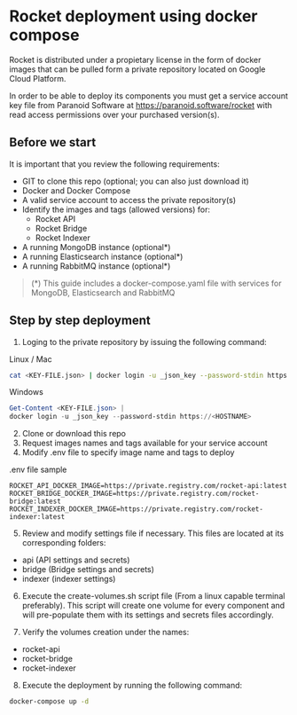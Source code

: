 # Rocket deployment using docker compose

Rocket is distributed under a propietary license in the form of docker images that can be pulled form a private repository located on Google Cloud Platform.

In order to be able to deploy its components you must get a service account key file from Paranoid Software at https://paranoid.software/rocket with read access permissions over your purchased version(s).

## Before we start

It is important that you review the following requirements:

- GIT to clone this repo (optional; you can also just download it)
- Docker and Docker Compose
- A valid service account to access the private repository(s)
- Identify the images and tags (allowed versions) for:
  - Rocket API
  - Rocket Bridge
  - Rocket Indexer
- A running MongoDB instance (optional*)
- A running Elasticsearch instance (optional*)
- A running RabbitMQ instance (optional*)

> (*) This guide includes a docker-compose.yaml file with services for MongoDB, Elasticsearch and RabbitMQ

## Step by step deployment

1. Loging to the private repository by issuing the following command:

Linux / Mac
```bash
cat <KEY-FILE.json> | docker login -u _json_key --password-stdin https://<HOSTNAME>
```

Windows

```powershell
Get-Content <KEY-FILE.json> |
docker login -u _json_key --password-stdin https://<HOSTNAME>
```

2. Clone or download this repo
3. Request images names and tags available for your service account
4. Modify .env file to specify image name and tags to deploy

.env file sample

```
ROCKET_API_DOCKER_IMAGE=https://private.registry.com/rocket-api:latest
ROCKET_BRIDGE_DOCKER_IMAGE=https://private.registry.com/rocket-bridge:latest
ROCKET_INDEXER_DOCKER_IMAGE=https://private.registry.com/rocket-indexer:latest
```

5. Review and modify settings file if necessary. This files are located at its corresponding folders:

  - api (API settings and secrets)
  - bridge (Bridge settings and secrets)
  - indexer (indexer settings)

6. Execute the create-volumes.sh script file (From a linux capable terminal preferably). This script will create one volume for every component and will pre-populate them with its settings and secrets files accordingly.

7. Verify the volumes creation under the names:

  - rocket-api
  - rocket-bridge
  - rocket-indexer

8. Execute the deployment by running the following command:

```bash
docker-compose up -d
```
